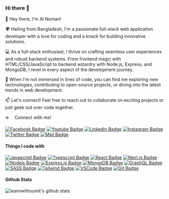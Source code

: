 ### Hi there 👋

<!--
**alnomanbd/alnomanbd** is a ✨ _special_ ✨ repository because its `README.md` (this file) appears on your GitHub profile. -->

👋 Hey there, I'm Al Noman!

🌍 Hailing from Bangladesh, I'm a passionate full-stack web application developer with a love for coding and a knack for building innovative solutions.

💻 As a full-stack enthusiast, I thrive on crafting seamless user experiences and robust backend systems. From frontend magic with HTML/CSS/JavaScript to backend wizardry with Node.js, Express, and MongoDB, I revel in every aspect of the development journey.

🚀 When I'm not immersed in lines of code, you can find me exploring new technologies, contributing to open-source projects, or diving into the latest trends in web development.

📫 Let's connect! Feel free to reach out to collaborate on exciting projects or just geek out over code together.

:coffee: &emsp;Connect with me!

[![Facebook Badge](https://img.shields.io/badge/Facebook-1877F2?style=for-the-badge&logo=facebook&logoColor=white)](https://facebook.com/alnoman.cse) [![Youtube Badge](https://img.shields.io/badge/YouTube-FF0000?style=for-the-badge&logo=youtube&logoColor=white)](https://youtube.com/alnomanbd) [![Linkedin Badge](https://img.shields.io/badge/LinkedIn-0077B5?style=for-the-badge&logo=linkedin&logoColor=white)](https://www.linkedin.com/in/alnoman.cse/) [![Instagram Badge](https://img.shields.io/badge/Instagram-E4405F?style=for-the-badge&logo=instagram&logoColor=white)](https://instagram.com/alnoman.cse) [![Twitter Badge](https://img.shields.io/badge/Twitter-1DA1F2?style=for-the-badge&logo=twitter&logoColor=white)](https://twitter.com/alnoman.cse) [![Mail Badge](https://img.shields.io/badge/Gmail-D14836?style=for-the-badge&logo=gmail&logoColor=white)](mailto:toalnoman@gmail.com)

#### Things I code with

[![Javascript Badge](https://img.shields.io/badge/-Javascript-F0DB4F?style=for-the-badge&labelColor=black&logo=javascript&logoColor=F0DB4F)](#) [![Typescript Badge](https://img.shields.io/badge/-Typescript-007acc?style=for-the-badge&labelColor=black&logo=typescript&logoColor=007acc)](#) [![React Badge](https://img.shields.io/badge/-React-61DBFB?style=for-the-badge&labelColor=black&logo=react&logoColor=61DBFB)](#) [![Next.js Badge](https://img.shields.io/badge/next.js-000000?style=for-the-badge&logo=nextdotjs&logoColor=white)](#) [![Nodejs Badge](https://img.shields.io/badge/-Nodejs-3C873A?style=for-the-badge&labelColor=black&logo=node.js&logoColor=3C873A)](#) [![Express.js Badge](https://img.shields.io/badge/Express.js-000000?style=for-the-badge&logo=express&logoColor=white)](#) [![MongoDB Badge](https://img.shields.io/badge/MongoDB-4EA94B?style=for-the-badge&logo=mongodb&logoColor=white)](#) [![GraphQL Badge](https://img.shields.io/badge/-GraphQl-e535ab?style=for-the-badge&labelColor=black&logo=node.js&logoColor=e535ab)](#) [![SASS Badge](https://img.shields.io/badge/Sass-CC6699?style=for-the-badge&logo=sass&logoColor=white)](#) [![Tailwind Badge](https://img.shields.io/badge/Tailwind%20CSS-092749?style=for-the-badge&logo=tailwindcss&logoColor=06B6D4&labelColor=000000)](#) [![VSCode Badge](https://img.shields.io/badge/Visual_Studio-5C2D91?style=for-the-badge&logo=visual%20studio&logoColor=white)](#) [![Git Badge](https://img.shields.io/badge/Git-F05032?style=for-the-badge&logo=git&logoColor=white)](#)

#### Github Stats

![learnwithsumit's github stats](https://github-readme-stats.vercel.app/api?username=learnwithsumit&count_private=true&theme=tokyonight&hide=contribs,prs)
